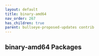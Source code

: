 ```yaml
---
layout: default
title: binary-amd64
nav_order: 267
has_children: true
parent: bullseye-proposed-updates contrib
---
```


## binary-amd64 Packages
